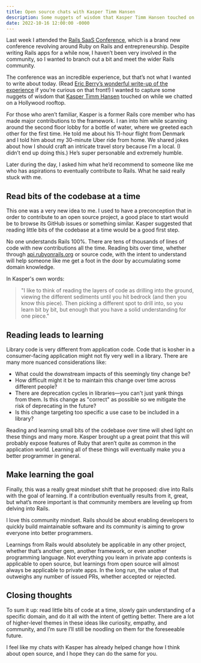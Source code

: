 ```yaml
---
title: Open source chats with Kasper Timm Hansen
description: Some nuggets of wisdom that Kasper Timm Hansen touched on while we chatted on a Hollywood rooftop.
date: 2022-10-16 12:00:00 -0000
---
```


Last week I attended the [Rails SaaS Conference](https://railssaas.com/), which is a brand new conference revolving around Ruby on Rails and entrepreneurship. Despite writing Rails apps for a while now, I haven’t been very involved in the community, so I wanted to branch out a bit and meet the wider Rails community.

The conference was an incredible experience, but that’s not what I wanted to write about today. (Read [Eric Berry’s wonderful write-up of the experience](https://berry.sh/the-rails-saas-conference/) if you’re curious on that front!) I wanted to capture some nuggets of wisdom that [Kasper Timm Hansen](https://twitter.com/kaspth) touched on while we chatted on a Hollywood rooftop.

For those who aren’t familiar, Kasper is a former Rails core member who has made major contributions to the framework. I ran into him while scanning around the second floor lobby for a bottle of water, where we greeted each other for the first time. He told me about his 11-hour flight from Denmark and I told him about my 30-minute Uber ride from home. We shared jokes about how I should craft an intricate travel story because I'm a local. (I didn’t end up doing this.) He’s super personable and extremely humble.

Later during the day, I asked him what he’d recommend to someone like me who has aspirations to eventually contribute to Rails. What he said really stuck with me.

## Read bits of the codebase at a time

This one was a very new idea to me. I used to have a preconception that in order to contribute to an open source project, a good place to start would be to browse its GitHub issues or something similar. Kasper suggested that reading little bits of the codebase at a time would be a good first step.

No one understands Rails 100%. There are tens of thousands of lines of code with new contributions all the time. Reading bits over time, whether through [api.rubyonrails.org](https://api.rubyonrails.org) or source code, with the intent to understand will help someone like me get a foot in the door by accumulating some domain knowledge.

In Kasper's own words:

> "I like to think of reading the layers of code as drilling into the ground, viewing the different sediments until you hit bedrock (and then you know this piece). Then picking a different spot to drill into, so you learn bit by bit, but enough that you have a solid understanding for one piece."

## Reading leads to learning

Library code is very different from application code. Code that is kosher in a consumer-facing application might not fly very well in a library. There are many more nuanced considerations like:

- What could the downstream impacts of this seemingly tiny change be?
- How difficult might it be to maintain this change over time across different people?
- There are deprecation cycles in libraries—you can't just yank things from them. Is this change as "correct" as possible so we mitigate the risk of deprecating in the future?
- Is this change targeting too specific a use case to be included in a library?

Reading and learning small bits of the codebase over time will shed light on these things and many more. Kasper brought up a great point that this will probably expose features of Ruby that aren’t quite as common in the application world. Learning all of these things will eventually make you a better programmer in general.

## Make learning the goal

Finally, this was a really great mindset shift that he proposed: dive into Rails with the goal of learning. If a contribution eventually results from it, great, but what’s more important is that community members are leveling up from delving into Rails.

I love this community mindset. Rails should be about enabling developers to quickly build maintainable software and its community is aiming to grow everyone into better programmers.

Learnings from Rails would absolutely be applicable in any other project, whether that’s another gem, another framework, or even another programming language. Not everything you learn in private app contexts is applicable to open source, but learnings from open source will almost always be applicable to private apps. In the long run, the value of that outweighs any number of issued PRs, whether accepted or rejected.

## Closing thoughts

To sum it up: read little bits of code at a time, slowly gain understanding of a specific domain, and do it all with the intent of getting better. There are a lot of higher-level themes in these ideas like curiosity, empathy, and community, and I’m sure I’ll still be noodling on them for the foreseeable future.

I feel like my chats with Kasper has already helped change how I think about open source, and I hope they can do the same for you.
